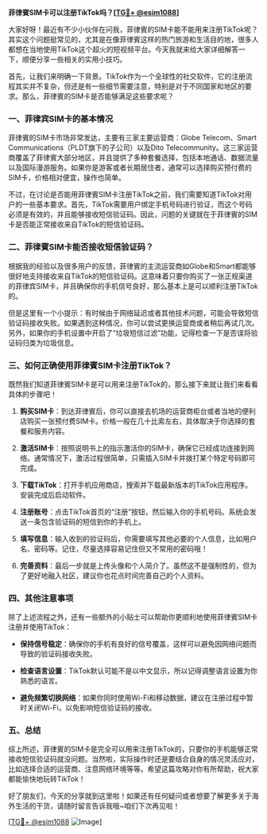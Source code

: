 **菲律賓SIM卡可以注册TikTok吗？[[TG💪+ @esim1088](https://t.me/s/esim1088)]**

大家好呀！最近有不少小伙伴在问我，菲律賓的SIM卡能不能用来注册TikTok呢？其实这个问题挺常见的，尤其是在像菲律賓这样的热门旅游和生活目的地，很多人都想在当地使用TikTok这个超火的短视频平台。今天我就来给大家详细解答一下，顺便分享一些相关的实用小技巧。

首先，让我们来明确一下背景。TikTok作为一个全球性的社交软件，它的注册流程其实并不复杂，但还是有一些细节需要注意，特别是对于不同国家和地区的要求。那么，菲律賓的SIM卡是否能够满足这些要求呢？

### 一、菲律宾SIM卡的基本情况

菲律賓的SIM卡市场非常发达，主要有三家主要运营商：Globe Telecom、Smart Communications（PLDT旗下的子公司）以及Dito Telecommunity。这三家运营商覆盖了菲律賓大部分地区，并且提供了多种套餐选择，包括本地通话、数据流量以及国际漫游服务。如果你是游客或者长期居住者，通常可以选择购买预付费的SIM卡，价格相对便宜，操作也简单。

不过，在讨论是否能用菲律賓SIM卡注册TikTok之前，我们需要知道TikTok对用户的一些基本要求。首先，TikTok需要用户绑定手机号码进行验证，而这个号码必须是有效的，并且能够接收短信验证码。因此，问题的关键就在于菲律賓的SIM卡是否能正常接收来自TikTok的短信验证码。

### 二、菲律賓SIM卡能否接收短信验证码？

根据我的经验以及很多用户的反馈，菲律賓的主流运营商如Globe和Smart都能够很好地支持接收来自TikTok的短信验证码。这意味着只要你购买了一张正规渠道的菲律宾SIM卡，并且确保你的手机信号良好，那么基本上是可以顺利注册TikTok的。

但是这里有一个小提示：有时候由于网络延迟或者其他技术问题，可能会导致短信验证码接收失败。如果遇到这种情况，你可以尝试更换运营商或者稍后再试几次。另外，如果你的手机设置中开启了“垃圾短信过滤”功能，记得检查一下是否误将验证码归类为垃圾信息。

### 三、如何正确使用菲律賓SIM卡注册TikTok？

既然我们知道菲律賓SIM卡是可以用来注册TikTok的，那么接下来就让我们来看看具体的步骤吧！

1. **购买SIM卡**：到达菲律賓后，你可以直接去机场的运营商柜台或者当地的便利店购买一张预付费SIM卡。价格一般在几十比索左右，具体取决于你选择的套餐和服务内容。

2. **激活SIM卡**：按照说明书上的指示激活你的SIM卡，确保它已经成功连接到网络。通常情况下，激活过程很简单，只需插入SIM卡并拨打某个特定号码即可完成。

3. **下载TikTok**：打开手机应用商店，搜索并下载最新版本的TikTok应用程序。安装完成后启动软件。

4. **注册账号**：点击TikTok首页的“注册”按钮，然后输入你的手机号码。系统会发送一条包含验证码的短信到你的手机上。

5. **填写信息**：输入收到的验证码后，你需要填写其他必要的个人信息，比如用户名、密码等。记住，尽量选择容易记住但又不常用的密码哦！

6. **完善资料**：最后一步就是上传头像和个人简介了。虽然这不是强制性的，但为了更好地融入社区，建议你也花点时间完善自己的个人资料。

### 四、其他注意事项

除了上述流程之外，还有一些额外的小贴士可以帮助你更顺利地使用菲律賓SIM卡注册并使用TikTok：

- **保持信号稳定**：确保你的手机有良好的信号覆盖，这样可以避免因网络问题而导致的验证码接收失败。
  
- **检查语言设置**：TikTok默认可能不是以中文显示，所以记得调整语言设置为你熟悉的语言。

- **避免频繁切换网络**：如果你同时使用Wi-Fi和移动数据，建议在注册过程中暂时关闭Wi-Fi，以免影响短信验证码的接收。

### 五、总结

综上所述，菲律賓的SIM卡是完全可以用来注册TikTok的，只要你的手机能够正常接收短信验证码就没问题。当然啦，实际操作时还是要结合自身的情况灵活应对，比如选择合适的运营商、注意网络环境等等。希望这篇攻略对你有所帮助，祝大家都能愉快地玩转TikTok！

好了朋友们，今天的分享就到这里啦！如果还有任何疑问或者想要了解更多关于海外生活的干货，请随时留言告诉我哦~咱们下次再见啦！

[[TG💪+ @esim1088](https://t.me/s/esim1088) ![Image](https://i.postimg.cc/4NQfJmqS/Snipaste-2025-05-13-00-14-12.png)]